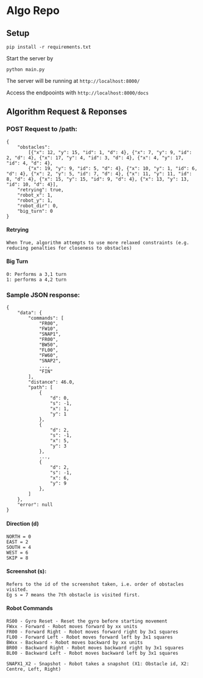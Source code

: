 # Algo Repo

## Setup

```
pip install -r requirements.txt
```

Start the server by

```
python main.py
```

The server will be running at `http://localhost:8000/`

Access the endpooints with `http://localhost:8000/docs`

## Algorithm Request & Reponses

### POST Request to /path:

```
{
    "obstacles": 
        [{"x": 12, "y": 15, "id": 1, "d": 4}, {"x": 7, "y": 9, "id": 2, "d": 4}, {"x": 17, "y": 4, "id": 3, "d": 4}, {"x": 4, "y": 17, "id": 4, "d": 4}, 
        {"x": 19, "y": 9, "id": 5, "d": 4}, {"x": 10, "y": 1, "id": 6, "d": 4}, {"x": 2, "y": 5, "id": 7, "d": 4}, {"x": 11, "y": 11, "id": 8, "d": 4}, {"x": 15, "y": 15, "id": 9, "d": 4}, {"x": 13, "y": 13, "id": 10, "d": 4}], 
    "retrying": true, 
    "robot_x": 1, 
    "robot_y": 1, 
    "robot_dir": 0, 
    "big_turn": 0
}
```

#### Retrying

```
When True, algorithm attempts to use more relaxed constraints (e.g. reducing penalties for closeness to obstacles)
```

#### Big Turn

```
0: Performs a 3,1 turn
1: performs a 4,2 turn
```

### Sample JSON response:

```
{
    "data": {
        "commands": [
            "FR00",
            "FW10",
            "SNAP1",
            "FR00",
            "BW50",
            "FL00",
            "FW60",
            "SNAP2",
            ...,
            "FIN"
        ],
        "distance": 46.0,
        "path": [
            {
                "d": 0,
                "s": -1,
                "x": 1,
                "y": 1
            },
            {
                "d": 2,
                "s": -1,
                "x": 5,
                "y": 3
            },
            ...,
            {
                "d": 2,
                "s": -1,
                "x": 6,
                "y": 9
            },
        ]
    },
    "error": null
}
```

#### Direction (d)

```
NORTH = 0
EAST = 2
SOUTH = 4
WEST = 6
SKIP = 8
```

#### Screenshot (s):

```
Refers to the id of the screenshot taken, i.e. order of obstacles visited. 
Eg s = 7 means the 7th obstacle is visited first.
```

#### Robot Commands

```
RS00 - Gyro Reset - Reset the gyro before starting movement 
FWxx - Forward - Robot moves forward by xx units 
FR00 - Forward Right - Robot moves forward right by 3x1 squares 
FL00 - Forward Left - Robot moves forward left by 3x1 squares 
BWxx - Backward - Robot moves backward by xx units 
BR00 - Backward Right - Robot moves backward right by 3x1 squares 
BL00 - Backward Left - Robot moves backward left by 3x1 squares

SNAPX1_X2 - Snapshot - Robot takes a snapshot (X1: Obstacle id, X2: Centre, Left, Right)
```
